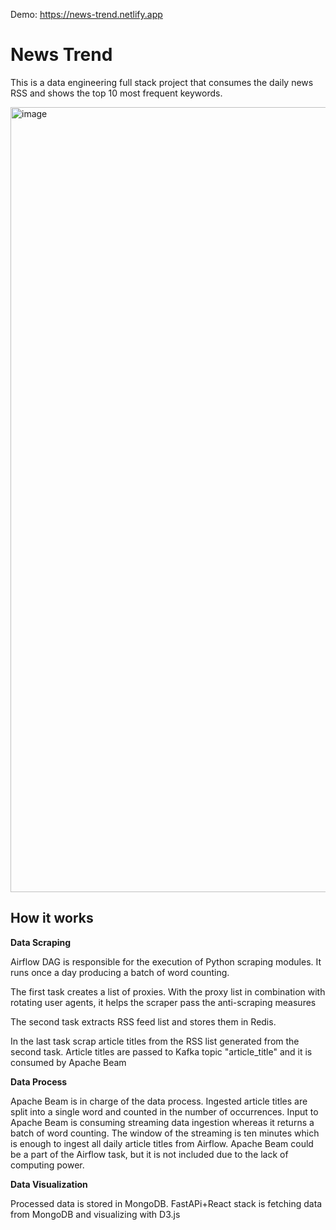 Demo: https://news-trend.netlify.app

# News Trend

This is a data engineering full stack project that consumes the daily news RSS and shows the top 10 most frequent keywords. 

<img width="1256" alt="image" src="https://user-images.githubusercontent.com/83562725/173284799-1b42a794-c50b-4277-8a13-6210cd2397d2.png">

## How it works
**Data Scraping**

Airflow DAG is responsible for the execution of Python scraping modules. It runs once a day producing a batch of word counting.

The first task creates a list of proxies. With the proxy list in combination with rotating user agents, it helps the scraper pass the anti-scraping measures

The second task extracts RSS feed list and stores them in Redis. 

In the last task scrap article titles from the RSS list generated from the second task. Article titles are passed to Kafka topic "article_title" and it is consumed by Apache Beam 

**Data Process**

Apache Beam is in charge of the data process. Ingested article titles are split into a single word and counted in the number of occurrences. Input to Apache Beam is consuming streaming data ingestion whereas it returns a batch of word counting. The window of the streaming is ten minutes which is enough to ingest all daily article titles from Airflow. Apache Beam could be a part of the Airflow task, but it is not included due to the lack of computing power. 

**Data Visualization**

Processed data is stored in MongoDB. FastAPi+React stack is fetching data from MongoDB and visualizing with D3.js

